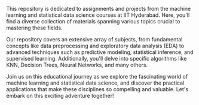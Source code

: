 <!DOCTYPE html>
<html lang="en">
<head>
  <meta charset="UTF-8">
  <meta name="viewport" content="width=device-width, initial-scale=1.0">
  <title><h1>Machine Learning and Statistical Data Science Repository</title>
</head>
<body>
 
  <p>This repository is dedicated to assignments and projects from the machine learning and statistical data science courses at IIT Hyderabad. Here, you'll find a diverse collection of materials spanning various topics crucial to mastering these fields.</p>
  <p>Our repository covers an extensive array of subjects, from fundamental concepts like data preprocessing and exploratory data analysis (EDA) to advanced techniques such as predictive modeling, statistical inference, and supervised learning. Additionally, you'll delve into specific algorithms like KNN, Decision Trees, Neural Networks, and many others.</p>
  <p>Join us on this educational journey as we explore the fascinating world of machine learning and statistical data science, and discover the practical applications that make these disciplines so compelling and valuable. Let's embark on this exciting adventure together!</p>
</body>
</html>

